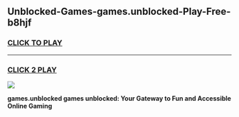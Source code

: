 
## Unblocked-Games-games.unblocked-Play-Free-b8hjf
<h3>
<a href="https://premium76.site?title=games.unblocked&ref=22A">CLICK TO PLAY</a></h3>
<hr>

<h3>
<a href="https://premium76.site?title=games.unblocked&ref=22A">CLICK 2 PLAY</a>
  
</h3>

<a href="https://premium76.site?title=games.unblocked&ref=22A"><img src="https://clearcache.store/games.png"></a>


**games.unblocked games unblocked: Your Gateway to Fun and Accessible Online Gaming**
